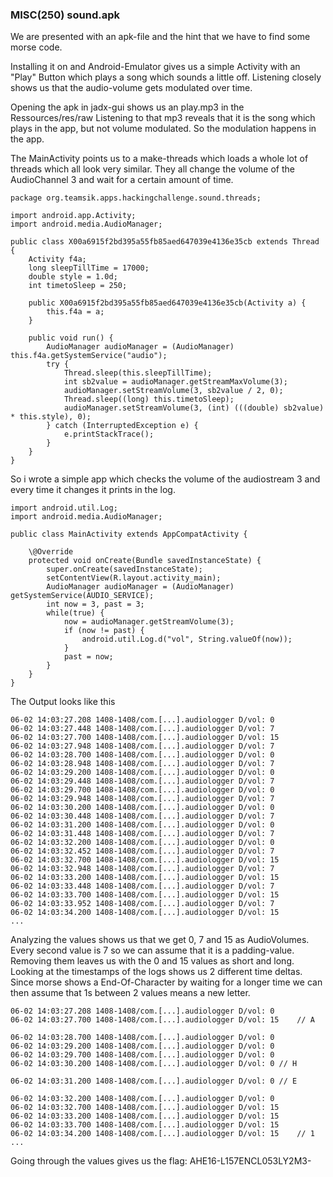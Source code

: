 ### MISC(250) sound.apk

We are presented with an apk-file and the hint that we have to find some morse code.

Installing it on and Android-Emulator gives us a simple Activity with an "Play" Button which plays a song which sounds a little off. Listening closely shows us that the audio-volume gets modulated over time. 

Opening the apk in jadx-gui shows us an play.mp3 in the Ressources/res/raw
Listening to that mp3 reveals that it is the song which plays in the app, but not volume modulated. 
So the modulation happens in the app.

The MainActivity points us to a make-threads which loads a whole lot of threads which all look very similar. 
They all change the volume of the AudioChannel 3 and wait for a certain amount of time.

```
package org.teamsik.apps.hackingchallenge.sound.threads;

import android.app.Activity;
import android.media.AudioManager;

public class X00a6915f2bd395a55fb85aed647039e4136e35cb extends Thread {
    Activity f4a;
    long sleepTillTime = 17000;
    double style = 1.0d;
    int timetoSleep = 250;

    public X00a6915f2bd395a55fb85aed647039e4136e35cb(Activity a) {
        this.f4a = a;
    }

    public void run() {
        AudioManager audioManager = (AudioManager) this.f4a.getSystemService("audio");
        try {
            Thread.sleep(this.sleepTillTime);
            int sb2value = audioManager.getStreamMaxVolume(3);
            audioManager.setStreamVolume(3, sb2value / 2, 0);
            Thread.sleep((long) this.timetoSleep);
            audioManager.setStreamVolume(3, (int) (((double) sb2value) * this.style), 0);
        } catch (InterruptedException e) {
            e.printStackTrace();
        }
    }
}
```

So i wrote a simple app which checks the volume of the audiostream 3 and every time it changes it prints in the log.

```
import android.util.Log;
import android.media.AudioManager;

public class MainActivity extends AppCompatActivity {

    \@Override
    protected void onCreate(Bundle savedInstanceState) {
        super.onCreate(savedInstanceState);
        setContentView(R.layout.activity_main);
        AudioManager audioManager = (AudioManager) getSystemService(AUDIO_SERVICE);
        int now = 3, past = 3;
        while(true) {
            now = audioManager.getStreamVolume(3);
            if (now != past) {
                android.util.Log.d("vol", String.valueOf(now));
            }
            past = now;
        }
    }
}
```

The Output looks like this
```
06-02 14:03:27.208 1408-1408/com.[...].audiologger D/vol: 0
06-02 14:03:27.448 1408-1408/com.[...].audiologger D/vol: 7
06-02 14:03:27.700 1408-1408/com.[...].audiologger D/vol: 15
06-02 14:03:27.948 1408-1408/com.[...].audiologger D/vol: 7
06-02 14:03:28.700 1408-1408/com.[...].audiologger D/vol: 0
06-02 14:03:28.948 1408-1408/com.[...].audiologger D/vol: 7
06-02 14:03:29.200 1408-1408/com.[...].audiologger D/vol: 0
06-02 14:03:29.448 1408-1408/com.[...].audiologger D/vol: 7
06-02 14:03:29.700 1408-1408/com.[...].audiologger D/vol: 0
06-02 14:03:29.948 1408-1408/com.[...].audiologger D/vol: 7
06-02 14:03:30.200 1408-1408/com.[...].audiologger D/vol: 0
06-02 14:03:30.448 1408-1408/com.[...].audiologger D/vol: 7
06-02 14:03:31.200 1408-1408/com.[...].audiologger D/vol: 0
06-02 14:03:31.448 1408-1408/com.[...].audiologger D/vol: 7
06-02 14:03:32.200 1408-1408/com.[...].audiologger D/vol: 0
06-02 14:03:32.452 1408-1408/com.[...].audiologger D/vol: 7
06-02 14:03:32.700 1408-1408/com.[...].audiologger D/vol: 15
06-02 14:03:32.948 1408-1408/com.[...].audiologger D/vol: 7
06-02 14:03:33.200 1408-1408/com.[...].audiologger D/vol: 15
06-02 14:03:33.448 1408-1408/com.[...].audiologger D/vol: 7
06-02 14:03:33.700 1408-1408/com.[...].audiologger D/vol: 15
06-02 14:03:33.952 1408-1408/com.[...].audiologger D/vol: 7
06-02 14:03:34.200 1408-1408/com.[...].audiologger D/vol: 15
...
```

Analyzing the values shows us that we get 0, 7 and 15 as AudioVolumes. Every second value is 7 so we can assume that it is a padding-value.
Removing them leaves us with the 0 and 15 values as short and long.
Looking at the timestamps of the logs shows us 2 different time deltas. Since morse shows a End-Of-Character by waiting for a longer time we can then assume that 1s between 2 values means a new letter.

```
06-02 14:03:27.208 1408-1408/com.[...].audiologger D/vol: 0
06-02 14:03:27.700 1408-1408/com.[...].audiologger D/vol: 15	// A

06-02 14:03:28.700 1408-1408/com.[...].audiologger D/vol: 0
06-02 14:03:29.200 1408-1408/com.[...].audiologger D/vol: 0
06-02 14:03:29.700 1408-1408/com.[...].audiologger D/vol: 0
06-02 14:03:30.200 1408-1408/com.[...].audiologger D/vol: 0	// H

06-02 14:03:31.200 1408-1408/com.[...].audiologger D/vol: 0	// E

06-02 14:03:32.200 1408-1408/com.[...].audiologger D/vol: 0
06-02 14:03:32.700 1408-1408/com.[...].audiologger D/vol: 15
06-02 14:03:33.200 1408-1408/com.[...].audiologger D/vol: 15
06-02 14:03:33.700 1408-1408/com.[...].audiologger D/vol: 15
06-02 14:03:34.200 1408-1408/com.[...].audiologger D/vol: 15	// 1
...
```

Going through the values gives us the flag: AHE16-L157ENCL053LY2M3-